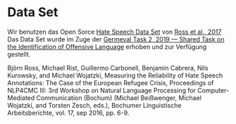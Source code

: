 # Data Set

Wir benutzen das Open Sorce [Hate Speech Data Set](https://github.com/ankekat1000/IWG_hatespeech_public) von [Ross et al., 2017](https://arxiv.org/abs/1701.08118)
Das Data Set wurde im Zuge der [Germeval Task 2, 2019 — Shared Task on the Identification of Offensive Language](https://projects.fzai.h-da.de/iggsa/) erhoben und zur Verfügung gestellt.


Björn Ross, Michael Rist, Guillermo Carbonell, Benjamin Cabrera, Nils Kurowsky, and Michael Wojatzki, Measuring the Reliability of Hate Speech Annotations: The Case of the European Refugee Crisis, Proceedings of NLP4CMC III: 3rd Workshop on Natural Language Processing for Computer-Mediated Communication (Bochum) (Michael Beißwenger, Michael Wojatzki, and Torsten Zesch, eds.), Bochumer Linguistische Arbeitsberichte, vol. 17, sep 2016, pp. 6-9.
